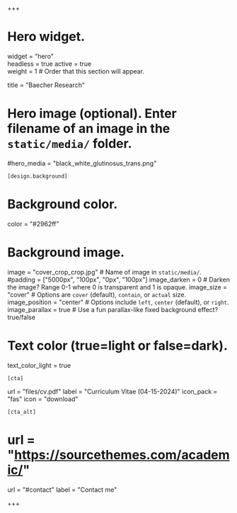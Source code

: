 +++
# Hero widget.
widget = "hero"  
headless = true 
active = true  
weight = 1  # Order that this section will appear.

title = "Baecher Research"

# Hero image (optional). Enter filename of an image in the `static/media/` folder.
#hero_media = "black_white_glutinosus_trans.png"

    [design.background]
    
  # Background color.
  color = "#2962ff"
  
  # Background image.
  image = "cover_crop_crop.jpg"  # Name of image in `static/media/`.
  #padding = ["5000px", "100px", "0px", "100px"]
  image_darken = 0  # Darken the image? Range 0-1 where 0 is transparent and 1 is opaque.
  image_size = "cover"  #  Options are `cover` (default), `contain`, or `actual` size.
  image_position = "center"  # Options include `left`, `center` (default), or `right`.
  image_parallax = true  # Use a fun parallax-like fixed background effect? true/false
  
  # Text color (true=light or false=dark).
  text_color_light = true
  
    [cta]
  url = "files/cv.pdf"
  label = "Curriculum Vitae (04-15-2024)"
  icon_pack = "fas"
  icon = "download"
  
    [cta_alt]
  # url = "https://sourcethemes.com/academic/"
  url = "#contact"
  label = "Contact me"

+++

